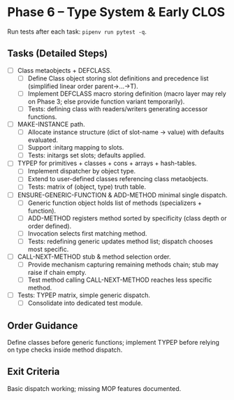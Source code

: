 # Phase 6 – Type System & Early CLOS

Run tests after each task: `pipenv run pytest -q`.

## Tasks (Detailed Steps)

- [ ] Class metaobjects + DEFCLASS.
	- [ ] Define Class object storing slot definitions and precedence list (simplified linear order parent->...->T).
	- [ ] Implement DEFCLASS macro storing definition (macro layer may rely on Phase 3; else provide function variant temporarily).
	- [ ] Tests: defining class with readers/writers generating accessor functions.

- [ ] MAKE-INSTANCE path.
	- [ ] Allocate instance structure (dict of slot-name -> value) with defaults evaluated.
	- [ ] Support :initarg mapping to slots.
	- [ ] Tests: initargs set slots; defaults applied.

- [ ] TYPEP for primitives + classes + cons + arrays + hash-tables.
	- [ ] Implement dispatcher by object type.
	- [ ] Extend to user-defined classes referencing class metaobjects.
	- [ ] Tests: matrix of (object, type) truth table.

- [ ] ENSURE-GENERIC-FUNCTION & ADD-METHOD minimal single dispatch.
	- [ ] Generic function object holds list of methods (specializers + function).
	- [ ] ADD-METHOD registers method sorted by specificity (class depth or order defined).
	- [ ] Invocation selects first matching method.
	- [ ] Tests: redefining generic updates method list; dispatch chooses most specific.

- [ ] CALL-NEXT-METHOD stub & method selection order.
	- [ ] Provide mechanism capturing remaining methods chain; stub may raise if chain empty.
	- [ ] Test method calling CALL-NEXT-METHOD reaches less specific method.

- [ ] Tests: TYPEP matrix, simple generic dispatch.
	- [ ] Consolidate into dedicated test module.

## Order Guidance
Define classes before generic functions; implement TYPEP before relying on type checks inside method dispatch.

## Exit Criteria
Basic dispatch working; missing MOP features documented.
